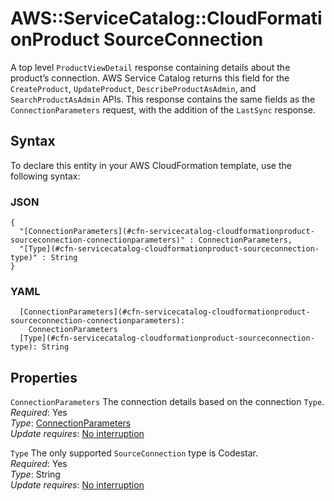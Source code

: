 # AWS::ServiceCatalog::CloudFormationProduct SourceConnection<a name="aws-properties-servicecatalog-cloudformationproduct-sourceconnection"></a>

A top level `ProductViewDetail` response containing details about the product’s connection\. AWS Service Catalog returns this field for the `CreateProduct`, `UpdateProduct`, `DescribeProductAsAdmin`, and `SearchProductAsAdmin` APIs\. This response contains the same fields as the `ConnectionParameters` request, with the addition of the `LastSync` response\.

## Syntax<a name="aws-properties-servicecatalog-cloudformationproduct-sourceconnection-syntax"></a>

To declare this entity in your AWS CloudFormation template, use the following syntax:

### JSON<a name="aws-properties-servicecatalog-cloudformationproduct-sourceconnection-syntax.json"></a>

```
{
  "[ConnectionParameters](#cfn-servicecatalog-cloudformationproduct-sourceconnection-connectionparameters)" : ConnectionParameters,
  "[Type](#cfn-servicecatalog-cloudformationproduct-sourceconnection-type)" : String
}
```

### YAML<a name="aws-properties-servicecatalog-cloudformationproduct-sourceconnection-syntax.yaml"></a>

```
  [ConnectionParameters](#cfn-servicecatalog-cloudformationproduct-sourceconnection-connectionparameters):
    ConnectionParameters
  [Type](#cfn-servicecatalog-cloudformationproduct-sourceconnection-type): String
```

## Properties<a name="aws-properties-servicecatalog-cloudformationproduct-sourceconnection-properties"></a>

`ConnectionParameters` <a name="cfn-servicecatalog-cloudformationproduct-sourceconnection-connectionparameters"></a>
The connection details based on the connection `Type`\.  
_Required_: Yes  
_Type_: [ConnectionParameters](aws-properties-servicecatalog-cloudformationproduct-sourceconnection-connectionparameters.md)  
_Update requires_: [No interruption](https://docs.aws.amazon.com/AWSCloudFormation/latest/UserGuide/using-cfn-updating-stacks-update-behaviors.html#update-no-interrupt)

`Type` <a name="cfn-servicecatalog-cloudformationproduct-sourceconnection-type"></a>
The only supported `SourceConnection` type is Codestar\.  
_Required_: Yes  
_Type_: String  
_Update requires_: [No interruption](https://docs.aws.amazon.com/AWSCloudFormation/latest/UserGuide/using-cfn-updating-stacks-update-behaviors.html#update-no-interrupt)
